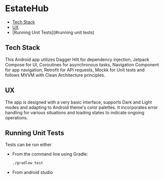 # EstateHub

- [Tech Stack](#description)
- [UX](#ux)
- [Running Unit Tests](#running unit tests)

## Tech Stack

This Android app utilizes Dagger Hilt for dependency injection, Jetpack Compose for UI, Coroutines for asynchronous tasks, Navigation Component for app navigation, Retrofit for API requests, Mockk for Unit tests and follows MVVM with Clean Architecture principles.

## UX

The app is designed with a very basic interface, supports Dark and Light modes and adapting to Android theme's color palettes. It incorporates error handling for various situations and loading states to indicate ongoing operations.

## Running Unit Tests

Tests can be run either
- From the command line using Gradle:
  ```bash
  ./gradlew test
- From android studio
